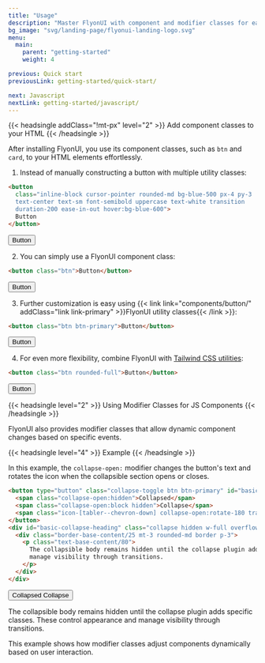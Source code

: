 ```yaml
---
title: "Usage"
description: "Master FlyonUI with component and modifier classes for easy customization and dynamic UI updates."
bg_image: "svg/landing-page/flyonui-landing-logo.svg"
menu:
  main:
    parent: "getting-started"
    weight: 4

previous: Quick start
previousLink: getting-started/quick-start/

next: Javascript
nextLink: getting-started/javascript/
---
```


<!-------------------- Add component classes to your HTML -------------------->

{{< headsingle addClass="!mt-px" level="2" >}} Add component classes to your HTML {{< /headsingle >}}

After installing FlyonUI, you use its component classes, such as `btn` and `card`, to your HTML elements effortlessly.

<ol class="list-inside list-decimal ps-0">
  <li class="mb-2">Instead of manually constructing a button with multiple utility classes:</li>
</ol>

```html
<button
  class="inline-block cursor-pointer rounded-md bg-blue-500 px-4 py-3 
  text-center text-sm font-semibold uppercase text-white transition
  duration-200 ease-in-out hover:bg-blue-600">
  Button
</button>
```

<button class="inline-block cursor-pointer rounded-md bg-blue-500 px-4 py-3 text-center text-sm font-semibold uppercase text-white transition duration-200 ease-in-out hover:bg-blue-600 mt-4">Button</button>

<ol start="2" class="list-inside list-decimal ps-0">
  <li class="mb-2">You can simply use a FlyonUI component class:</li>
</ol>

```html
<button class="btn">Button</button>
```

<button class="btn mt-4">Button</button>

<ol start="3" class="list-inside list-decimal ps-0">
  <li class="mb-2">Further customization is easy using {{< link link="components/button/" addClass="link link-primary" >}}FlyonUI utility classes{{< /link >}}:</li>
</ol>

```html
<button class="btn btn-primary">Button</button>
```

<button class="btn btn-primary mt-4">Button</button>

<ol start="4" class="list-inside list-decimal ps-0">
  <li class="mb-2">For even more flexibility, combine FlyonUI with <a href="https://tailwindcss.com/docs/border-radius" class="link link-primary" target="_blank">Tailwind CSS utilities</a>:</li>
</ol>

```html
<button class="btn rounded-full">Button</button>
```

<button class="btn rounded-full mt-4">Button</button>

{{< headsingle level="2" >}} Using Modifier Classes for JS Components {{< /headsingle >}}

FlyonUI also provides modifier classes that allow dynamic component changes based on specific events.

<!-- Example -->

{{< headsingle level="4" >}} Example {{< /headsingle >}}

In this example, the `collapse-open:` modifier changes the button's text and rotates the icon when the collapsible section opens or closes.


```html 
<button type="button" class="collapse-toggle btn btn-primary" id="basic-collapse" aria-expanded="false" aria-controls="basic-collapse-heading" data-collapse="#basic-collapse-heading" >
  <span class="collapse-open:hidden">Collapsed</span>
  <span class="collapse-open:block hidden">Collapse</span>
  <span class="icon-[tabler--chevron-down] collapse-open:rotate-180 transition-rotate size-4 duration-300"></span>
</button>
<div id="basic-collapse-heading" class="collapse hidden w-full overflow-hidden transition-[height] duration-300" aria-labelledby="basic-collapse" >
  <div class="border-base-content/25 mt-3 rounded-md border p-3">
    <p class="text-base-content/80">
      The collapsible body remains hidden until the collapse plugin adds specific classes. These control appearance and
      manage visibility through transitions.
    </p>
  </div>
</div>
```

<button type="button" class="collapse-toggle btn btn-primary mt-4" id="basic-collapse" aria-expanded="false" aria-controls="basic-collapse-heading" data-collapse="#basic-collapse-heading" >
  <span class="collapse-open:hidden">Collapsed</span>
  <span class="collapse-open:block hidden">Collapse</span>
  <span class="icon-[tabler--chevron-down] collapse-open:rotate-180 transition-rotate size-4 duration-300"></span>
</button>
<div id="basic-collapse-heading" class="collapse hidden w-full overflow-hidden transition-[height] duration-300" aria-labelledby="basic-collapse" >
  <div class="border-base-content/25 mt-3 rounded-md border p-3">
    <p class="text-base-content/80 mb-0">
      The collapsible body remains hidden until the collapse plugin adds specific classes. These control appearance and manage visibility through transitions.
    </p>
  </div>
</div>

<p class="not-prose my-4">This example shows how modifier classes adjust components dynamically based on user interaction.</p>
